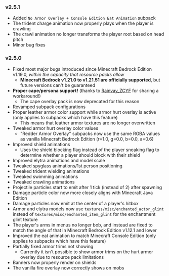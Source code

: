 ### v2.5.1
- Added `No Armor Overlay + Console Edition Eat Animation` subpack
- The trident charge animation now properly plays when the player is crawling
- The crawl animation no longer transforms the player root based on head pitch
- Minor bug fixes

### v2.5.0

- Fixed most major bugs introduced since Minecraft Bedrock Edition v1.19.0, *within the capacity that resource packs allow*
    - **Minecraft Bedrock v1.21.0 to v1.21.51 are officially supported**, but future versions can't be guaranteed
- **Proper cape/persona support!** (thanks to [Rainvay_ZCYF](https://mcpedl.com/user/zouchenyunfei/) for sharing a workaround!)
    - The cape overlay pack is now deprecated for this reason
- Revamped subpack configurations
- Proper leather armor color support while armor hurt overlay is active (only applies to subpacks which have this feature)
    - This means that leather armor textures are no longer overwritten
- Tweaked armor hurt overlay color values
    - "Redder Armor Overlay" subpacks now use the same RGBA values as vanilla Minecraft Bedrock Edition (r=1.0, g=0.0, b=0.0, a=0.6)
- Improved shield animations
    - Uses the shield blocking flag instead of the player sneaking flag to determine whether a player should block with their shield
- Improved elytra animations and model scale
- Tweaked spyglass animations/1st person positioning
- Tweaked trident wielding animations
- Tweaked swimming animations
- Tweaked crawling animations
- Projectile particles start to emit after 1 tick (instead of 2) after spawning
- Damage particle color now more closely aligns with Minecraft Java Edition
- Damage particles now emit at the center of a player's hitbox
- Armor and elytra models now use `textures/misc/enchanted_actor_glint` instead of `textures/misc/enchanted_item_glint` for the enchantment glint texture
- The player's arms in menus no longer bob, and instead are fixed to match the angle of that in Minecraft Bedrock Edition v1.12.1 and lower
- Improved the eat animation to match Minecraft Console Edition (only applies to subpacks which have this feature)
- Partially fixed armor trims not showing
    - Currently it isn't possible to show armor trims on the hurt armor overlay due to resource pack limitations
- Banners now properly render on shields
- The vanilla fire overlay now correctly shows on mobs